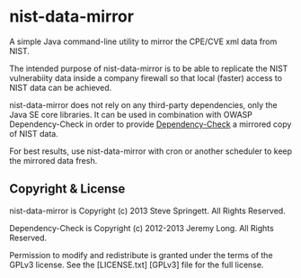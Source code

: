 nist-data-mirror
================

A simple Java command-line utility to mirror the CPE/CVE xml data from NIST.

The intended purpose of nist-data-mirror is to be able to replicate the NIST vulnerabiity data 
inside a company firewall so that local (faster) access to NIST data can be achieved.

nist-data-mirror does not rely on any third-party dependencies, only the Java SE core libraries. 
It can be used in combination with OWASP Dependency-Check in order to provide [Dependency-Check] 
a mirrored copy of NIST data.

For best results, use nist-data-mirror with cron or another scheduler to keep the mirrored data fresh.

Copyright & License
-------------------

nist-data-mirror is Copyright (c) 2013 Steve Springett. All Rights Reserved.

Dependency-Check is Copyright (c) 2012-2013 Jeremy Long. All Rights Reserved.

Permission to modify and redistribute is granted under the terms of the GPLv3 license. See the [LICENSE.txt] [GPLv3] file for the full license.

  [Dependency-Check]: https://www.owasp.org/index.php/OWASP_Dependency_Check
